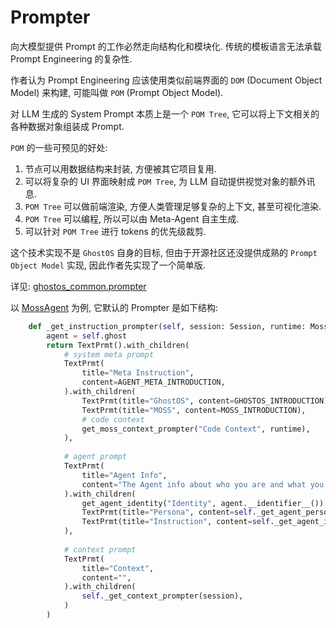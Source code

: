 # Prompter

向大模型提供 Prompt 的工作必然走向结构化和模块化. 传统的模板语言无法承载 Prompt Engineering 的复杂性. 

作者认为 Prompt Engineering 应该使用类似前端界面的 `DOM` (Document Object Model) 来构建, 
可能叫做 `POM` (Prompt Object Model). 

对 LLM 生成的 System Prompt 本质上是一个 `POM Tree`, 它可以将上下文相关的各种数据对象组装成 Prompt. 

`POM` 的一些可预见的好处: 

1. 节点可以用数据结构来封装, 方便被其它项目复用. 
2. 可以将复杂的 UI 界面映射成 `POM Tree`, 为 LLM 自动提供视觉对象的额外讯息. 
3. `POM Tree` 可以做前端渲染, 方便人类管理足够复杂的上下文, 甚至可视化渲染.  
4. `POM Tree` 可以编程, 所以可以由 Meta-Agent 自主生成. 
5. 可以针对 `POM Tree` 进行 tokens 的优先级裁剪. 

这个技术实现不是 `GhostOS` 自身的目标, 但由于开源社区还没提供成熟的 `Prompt Object Model` 实现, 因此作者先实现了一个简单版.

详见: [ghostos_common.prompter](https://github.com/ghost-in-moss/GhostOS/tree/main/libs/ghostos/ghostos/prompter.py)


以 [MossAgent](/zh-cn/usages/moss_agent.md) 为例, 它默认的 Prompter 是如下结构: 

```python
    def _get_instruction_prompter(self, session: Session, runtime: MossRuntime) -> Prompter:
        agent = self.ghost
        return TextPrmt().with_children(
            # system meta prompt
            TextPrmt(
                title="Meta Instruction",
                content=AGENT_META_INTRODUCTION,
            ).with_children(
                TextPrmt(title="GhostOS", content=GHOSTOS_INTRODUCTION),
                TextPrmt(title="MOSS", content=MOSS_INTRODUCTION),
                # code context
                get_moss_context_prompter("Code Context", runtime),
            ),
            
            # agent prompt
            TextPrmt(
                title="Agent Info",
                content="The Agent info about who you are and what you are doing: ",
            ).with_children(
                get_agent_identity("Identity", agent.__identifier__()),
                TextPrmt(title="Persona", content=self._get_agent_persona(session, runtime)),
                TextPrmt(title="Instruction", content=self._get_agent_instruction(session, runtime)),
            ),
            
            # context prompt
            TextPrmt(
                title="Context",
                content="",
            ).with_children(
                self._get_context_prompter(session),
            )
        )
```